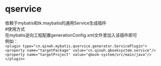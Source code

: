 # qservice
依赖于mybatis和tk.maybatis的通用Service生成插件  
#使用方式  
在mybatis逆向工程配置generationConfig.xml文件里加入该插件即可  
例如：  
`<plugin type="cn.qinwh.mybatis.qservice.generator.ServicePlugin">  
  <property name="targetPackage" value="cn.qinwh.qbooksystem.service"/>  
  <property name="targetProject" value="qbook-system/src/main/java"/>  
</plugin>`  
